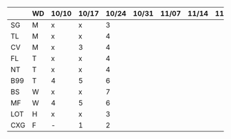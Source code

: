 
|     | WD |10/10|10/17|10/24|10/31|11/07|11/14|11/21|11/28|12/05|12/12|12/19|12/26|...|
|-----|----|-----|-----|-----|-----|-----|-----|-----|-----|-----|-----|-----|-----|---|
| SG  | M  | x   | x   | 3   |  |  |  |  |  |  |  |  |  |  | 
| TL  | M  | x   | x   | 4   |  |  |  |  |  |  |  |  |  |  | 
| CV  | M  | x   | 3   | 4   |  |  |  |  |  |  |  |  |  |  | 
| FL  | T  | x   | x   | 4   |  |  |  |  |  |  |  |  |  |  | 
| NT  | T  | x   | x   | 4   |  |  |  |  |  |  |  |  |  |  | 
| B99 | T  | 4   | 5   | 6   |  |  |  |  |  |  |  |  |  |  | 
| BS  | W  | x   | x   | 7   |  |  |  |  |  |  |  |  |  |  | 
| MF  | W  | 4   | 5   | 6   |  |  |  |  |  |  |  |  |  |  | 
| LOT | H  | x   | x   | 3   |  |  |  |  |  |  |  |  |  |  | 
| CXG | F  | -   | 1   | 2   |  |  |  |  |  |  |  |  |  |  | 
